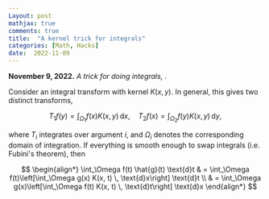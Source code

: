 ```yaml
---
Layout: post
mathjax: true
comments: true
title:  "A kernel trick for integrals"
categories: [Math, Hacks]
date:  2022-11-09
---
```


**November 9, 2022.** *A trick for doing integrals, .*

Consider an integral transform with kernel $K(x, y)$.
In general, this gives two distinct transforms,

$$
T_1f(y) = \int_{\Omega_1} f(x) K(x, y) \, \text{d}x, \quad T_2f(x) = \int_{\Omega_2} f(y) K(x, y) \, \text{d}y,
$$

where $T_i$ integrates over argument $i$, and $\Omega_i$ denotes the
corresponding domain of integration.
If everything is smooth enough to swap integrals (i.e. Fubini's theorem), then

$$
\begin{align*}
\int_\Omega f(t) \hat{g}(t) \text{d}t & = \int_\Omega
f(t)\left[\int_\Omega g(x) K(x, t) \, \text{d}x\right] \text{d}t \\
& = \int_\Omega
g(x)\left[\int_\Omega f(t) K(x, t) \, \text{d}t\right] \text{d}x
\end{align*}
$$
